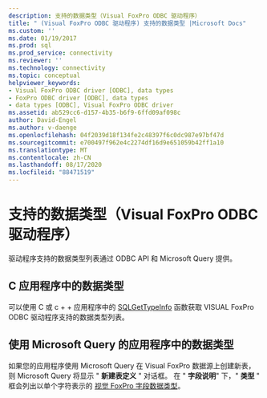 ```yaml
---
description: 支持的数据类型（Visual FoxPro ODBC 驱动程序）
title: " (Visual FoxPro ODBC 驱动程序) 支持的数据类型 |Microsoft Docs"
ms.custom: ''
ms.date: 01/19/2017
ms.prod: sql
ms.prod_service: connectivity
ms.reviewer: ''
ms.technology: connectivity
ms.topic: conceptual
helpviewer_keywords:
- Visual FoxPro ODBC driver [ODBC], data types
- FoxPro ODBC driver [ODBC], data types
- data types [ODBC], Visual FoxPro ODBC driver
ms.assetid: ab529cc6-d157-4b35-b6f9-6ffd09af098c
author: David-Engel
ms.author: v-daenge
ms.openlocfilehash: 04f2039d18f134fe2c48397f6c0dc987e97bf47d
ms.sourcegitcommit: e700497f962e4c2274df16d9e651059b42ff1a10
ms.translationtype: MT
ms.contentlocale: zh-CN
ms.lasthandoff: 08/17/2020
ms.locfileid: "88471519"
---
```

# <a name="supported-data-types-visual-foxpro-odbc-driver"></a>支持的数据类型（Visual FoxPro ODBC 驱动程序）
驱动程序支持的数据类型列表通过 ODBC API 和 Microsoft Query 提供。  
  
## <a name="data-types-in-c-applications"></a>C 应用程序中的数据类型  
 可以使用 C 或 c + + 应用程序中的 [SQLGetTypeInfo](../../odbc/microsoft/sqlgettypeinfo-visual-foxpro-odbc-driver.md) 函数获取 VISUAL FoxPro ODBC 驱动程序支持的数据类型列表。  
  
## <a name="data-types-in-applications-using-microsoft-query"></a>使用 Microsoft Query 的应用程序中的数据类型  
 如果您的应用程序使用 Microsoft Query 在 Visual FoxPro 数据源上创建新表，则 Microsoft Query 将显示 " **新建表定义** " 对话框。 在 " **字段说明**" 下，" **类型** " 框会列出以单个字符表示的 [视觉 FoxPro 字段数据类型](../../odbc/microsoft/visual-foxpro-field-data-types.md)。
